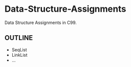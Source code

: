 # Data-Structure-Assignments

Data Structure Assignments in C99.

## OUTLINE

* SeqList
* LinkList
* ...
